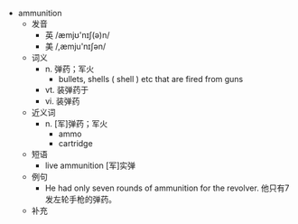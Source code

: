 - ammunition
  - 发音
    - 英 /æmjʊ'nɪʃ(ə)n/
    - 美 /,æmju'nɪʃən/
  - 词义
    - n. 弹药；军火
      - bullets, shells (  shell  ) etc that are fired from guns
    - vt. 装弹药于
    - vi. 装弹药
  - 近义词
    - n. [军]弹药；军火
      - ammo
      - cartridge
  - 短语
    - live ammunition [军]实弹
  - 例句
    - He had only seven rounds of ammunition for the revolver. 他只有7发左轮手枪的弹药。
  - 补充